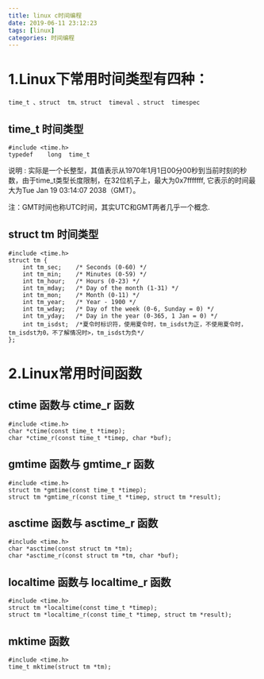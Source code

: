 ```yaml
---
title: linux c时间编程
date: 2019-06-11 23:12:23
tags: [linux]
categories: 时间编程
---
```


# 1.Linux下常用时间类型有四种： 
    time_t 、struct  tm、struct  timeval 、struct  timespec
## time_t 时间类型
    #include <time.h>
    typedef    long  time_t
说明  : 实际是一个长整型，其值表示从1970年1月1日00分00秒到当前时刻的秒数，由于time_t类型长度限制，在32位机子上，最大为0x7fffffff, 它表示的时间最大为Tue Jan 19 03:14:07 2038（GMT）。

注：GMT时间也称UTC时间，其实UTC和GMT两者几乎一个概念.

## struct  tm 时间类型
    #include <time.h>
    struct tm {
        int tm_sec;    /* Seconds (0-60) */
        int tm_min;    /* Minutes (0-59) */
        int tm_hour;   /* Hours (0-23) */
        int tm_mday;   /* Day of the month (1-31) */
        int tm_mon;    /* Month (0-11) */
        int tm_year;   /* Year - 1900 */
        int tm_wday;   /* Day of the week (0-6, Sunday = 0) */
        int tm_yday;   /* Day in the year (0-365, 1 Jan = 0) */
        int tm_isdst;  /*夏令时标识符，使用夏令时，tm_isdst为正，不使用夏令时，tm_isdst为0，不了解情况时>，tm_isdst为负*/ 
    };

# 2.Linux常用时间函数

## ctime 函数与 ctime_r 函数
    #include <time.h>
    char *ctime(const time_t *timep);
    char *ctime_r(const time_t *timep, char *buf);

## gmtime 函数与 gmtime_r 函数
    #include <time.h>
    struct tm *gmtime(const time_t *timep);
    struct tm *gmtime_r(const time_t *timep, struct tm *result);

## asctime 函数与 asctime_r 函数
    #include <time.h>
    char *asctime(const struct tm *tm);
    char *asctime_r(const struct tm *tm, char *buf);

## localtime 函数与 localtime_r 函数
    #include <time.h>
    struct tm *localtime(const time_t *timep);
    struct tm *localtime_r(const time_t *timep, struct tm *result);
## mktime 函数
    #include <time.h>
    time_t mktime(struct tm *tm);
